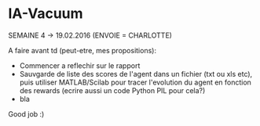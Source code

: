 # IA-Vacuum

SEMAINE 4 -> 19.02.2016 (ENVOIE = CHARLOTTE)

A faire avant td (peut-etre, mes propositions):
- Commencer a reflechir sur le rapport
- Sauvgarde de liste des scores de l'agent dans un fichier (txt ou xls etc), puis utiliser MATLAB/Scilab pour tracer l'evolution du agent en fonction des rewards (ecrire aussi un code Python PIL pour cela?)
- bla

Good job :)
